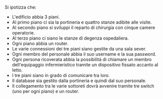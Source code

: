 Si ipotizza che: 
- L'edificio abbia 3 piani.
- Al primo piano ci sia la portineria e quattro stanze adibite alle visite.
- Al secondo piano si sviluppi il reparto di chirurgia con cinque camere operatorie.
- Al terzo piano ci siano le stanze di degenza ospedaliera.
- Ogni piano abbia un router.
- Le varie connessioni dei tre piani siano gestite da una sala sever.
- Ogni membro del personale abbia il suo username e la sua password.
- Ogni persona ricoverata abbia la possibilità di chiamare un membro dell'equipaggio infermieristico tramite un dispositivo fissato accanto al letto.
- I tre piani siano in grado di comunicare tra loro.
- Il database sia gestito dalla portineria e quindi dal suo personale.
- Il collegamento tra le varie sottoreti dovrà avvenire tramite tre switch (uno per ogni piano) e un router.
